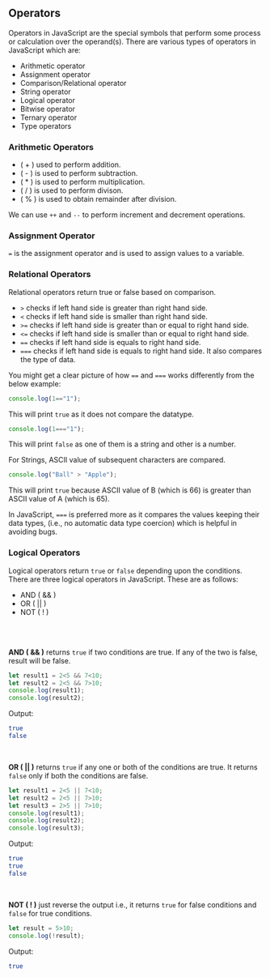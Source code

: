 ## Operators
Operators in JavaScript are the special symbols that perform some process or calculation over the operand(s). There are various types of operators in JavaScript which are:
- Arithmetic operator
- Assignment operator
- Comparison/Relational operator
- String operator
- Logical operator
- Bitwise operator
- Ternary operator
- Type operators

### Arithmetic Operators
- ( + ) used to perform addition.
- ( - ) is used to perform subtraction.
- ( * ) is used to perform multiplication.
- ( / ) is used to perform divison.
- ( % ) is used to obtain remainder after division.

We can use `++` and `--` to perform increment and decrement operations.

### Assignment Operator
`=` is the assignment operator and is used to assign values to a variable.

### Relational Operators
Relational operators return true or false based on comparison.
- `>` checks if left hand side is greater than right hand side.
- `<` checks if left hand side is smaller than right hand side.
- `>=` checks if left hand side is greater than or equal to right hand side.
- `<=` checks if left hand side is smaller than or equal to right hand side.
- `==` checks if left hand side is equals to right hand side.
- `===` checks if left hand side is equals to right hand side. It also compares the type of data.

You might get a clear picture of how `==` and `===` works differently from the below example:
```js
console.log(1=="1");
```
This will print `true` as it does not compare the datatype.
```js
console.log(1==="1");
```
This will print `false` as one of them is a string and other is a number.

For Strings, ASCII value of subsequent characters are compared.
```js
console.log("Ball" > "Apple");
```
This will print `true` because ASCII value of B (which is 66) is greater than ASCII value of A (which is 65).

In JavaScript, `===` is preferred more as it compares the values keeping their data types, (i.e., no automatic data type coercion) which is helpful in avoiding bugs.

### Logical Operators
Logical operators return `true` or `false` depending upon the conditions. There are three logical operators in JavaScript. These are as follows:
- AND ( && )
- OR ( || )
- NOT ( ! )
<br/>
<br/>

**AND ( && )** returns `true` if two conditions are true. If any of the two is false, result will be false.

```js
let result1 = 2<5 && 7<10;
let result2 = 2<5 && 7>10;
console.log(result1);
console.log(result2);
```
Output:
```bash
true
false
```

<br/>

**OR ( || )** returns `true` if any one or both of the conditions are true. It returns `false` only if both the conditions are false.

```js
let result1 = 2<5 || 7<10;
let result2 = 2<5 || 7>10;
let result3 = 2>5 || 7>10;
console.log(result1);
console.log(result2);
console.log(result3);
```
Output:
```bash
true
true
false
```
<br/>

**NOT ( ! )** just reverse the output i.e., it returns `true` for false conditions and `false` for true conditions.

```js
let result = 5>10;
console.log(!result);
```
Output:
```bash
true
```